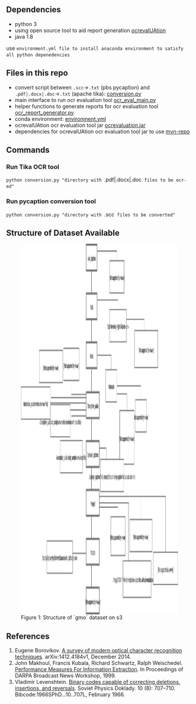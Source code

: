 ## Dependencies
* python 3
* using open source tool to aid report generation [ocrevalUAtion](https://github.com/impactcentre/ocrevalUAtion)
* java 1.8

use `environment.yml file to install anaconda environment to satisfy all python depenedencies`

## Files in this repo
* convert script between `.scc`->`.txt` (pbs pycaption) and `.pdf|.docx|.doc`->`.txt` (apache tika): [conversion.py](conversion.py)
* main interface to run ocr evaluation tool [ocr_eval_main.py](ocr_eval_main.py)
* helper functions to generate reports for ocr evaluation tool [ocr_report_generator.py](ocr_report_generator.py)
* conda environment: [environment.yml](environment.yml)
* ocrevalUAtion ocr evaluation tool jar [ocrevaluation.jar](ocrevaluation.jar)
* dependencies for ocrevalUAtion ocr evaluation tool jar to use [mvn-repo](mvn-repo/)

## Commands
### Run Tika OCR tool
`python conversion.py "directory with `.pdf|.docx|.doc` files to be ocr-ed"`
### Run pycaption conversion tool
`python conversion.py "directory with `.scc` files to be converted"`

## Structure of Dataset Available
<figure>
<img src="assets/contextual_project_gmo_file_structure.svg" height="1000px" width="1000px" align="center">
<figcaption> Figure 1: Structure of `gmo` dataset on s3 </figcaption>
</figure>

## References
1) Eugene Borovikov. [A survey of modern optical character recognition techniques](https://arxiv.org/pdf/1412.4183.pdf). arXiv:1412.4184v1, December 2014.
2) John Makhoul, Francis Kubala, Richard Schwartz, Ralph Weischedel. [Performance Measures For Information Extraction](http://citeseerx.ist.psu.edu/viewdoc/summary?doi=10.1.1.27.4637). In Proceedings of DARPA Broadcast News Workshop, 1999.
3) Vladimir Levenshtein. [Binary codes capable of correcting deletions, insertions, and reversals](https://nymity.ch/sybilhunting/pdf/Levenshtein1966a.pdf). Soviet Physics Doklady. 10 (8): 707–710. Bibcode:1966SPhD...10..707L, February 1966.